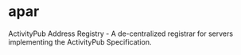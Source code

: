 # apar
ActivityPub Address Registry - A de-centralized registrar for servers implementing the ActivityPub Specification.
